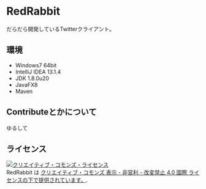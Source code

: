 RedRabbit
====
だらだら開発しているTwitterクライアント。

## 環境
* Windows7 64bit
* IntelliJ IDEA 13.1.4
* JDK 1.8.0u20
* JavaFX8
* Maven

## Contributeとかについて
ゆるして

## ライセンス
<a rel="license" href="http://creativecommons.org/licenses/by-nc-nd/4.0/"><img alt="クリエイティブ・コモンズ・ライセンス" style="border-width:0" src="https://i.creativecommons.org/l/by-nc-nd/4.0/88x31.png" /></a><br /><span xmlns:dct="http://purl.org/dc/terms/" property="dct:title">RedRabbit</span> は <a rel="license" href="http://creativecommons.org/licenses/by-nc-nd/4.0/">クリエイティブ・コモンズ 表示 - 非営利 - 改変禁止 4.0 国際 ライセンスの下で提供されています。</a>.
